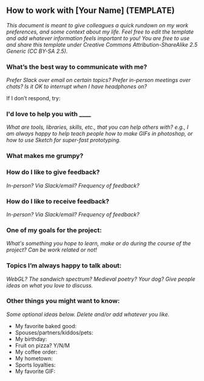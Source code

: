 ## How to work with [Your Name] (TEMPLATE)
*This document is meant to give colleagues a quick rundown on my work preferences, and some context about my life. Feel free to edit the template and add whatever information feels important to you! You are free to use and share this template under Creative Commons Attribution-ShareAlike 2.5 Generic (CC BY-SA 2.5).*

### What’s the best way to communicate with me?
*Prefer Slack over email on certain topics? Prefer in-person meetings over chats? Is it OK to interrupt when I have headphones on?*

If I don’t respond, try:

### I'd love to help you with ____
*What are tools, libraries, skills, etc., that you can help others with? e.g., I am always happy to help teach people how to make GIFs in photoshop, or how to use Sketch for super-fast prototyping.*

### What makes me grumpy?
	
### How do I like to give feedback?
*In-person? Via Slack/email? Frequency of feedback?*

### How do I like to receive feedback?
*In-person? Via Slack/email? Frequency of feedback?*

### One of my goals for the project:
*What's something you hope to learn, make or do during the course of the project? Can be work related or not!*

### Topics I’m always happy to talk about:
*WebGL? The sandwich spectrum? Medieval poetry? Your dog? Give people ideas on what you love to discuss.*

### Other things you might want to know:
*Some optional ideas below. Delete and/or add whatever you like.*

* My favorite baked good:
* Spouses/partners/kiddos/pets:
* My birthday: 
* Fruit on pizza? Y/N/M
* My coffee order:
* My hometown:
* Sports loyalties:
* My favorite GIF: 
